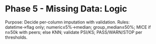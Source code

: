 # Phase 5 - Missing Data: Logic

Purpose: Decide per-column imputation with validation.
Rules: datetime→flag only; numeric≤5%→median; group_median≤50%; MICE if n≥50k with peers; else KNN; validate PSI/KS; PASS/WARN/STOP per thresholds.

